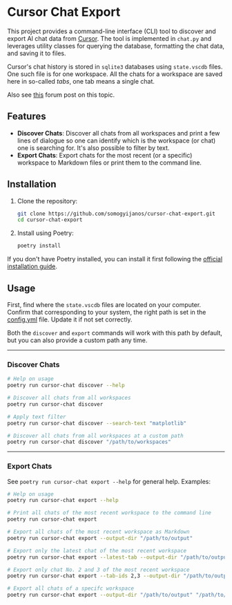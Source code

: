 # Cursor Chat Export

This project provides a command-line interface (CLI) tool to discover and export AI chat data from [Cursor](https://cursor.sh). The tool is implemented in `chat.py` and leverages utility classes for querying the database, formatting the chat data, and saving it to files.

Cursor's chat history is stored in `sqlite3` databases using `state.vscdb` files. One such file is for one workspace. All the chats for a workspace are saved here in so-called *tabs*, one tab means a single chat.

Also see [this](https://forum.cursor.com/t/guide-5-steps-exporting-chats-prompts-from-cursor/2825) forum post on this topic.

## Features

- **Discover Chats**: Discover all chats from all workspaces and print a few lines of dialogue so one can identify which is the workspace (or chat) one is searching for. It's also possible to filter by text.
- **Export Chats**: Export chats for the most recent (or a specific) workspace to Markdown files or print them to the command line.

## Installation

1. Clone the repository:
    ```sh
    git clone https://github.com/somogyijanos/cursor-chat-export.git
    cd cursor-chat-export
    ```

2. Install using Poetry:
    ```sh
    poetry install
    ```

If you don't have Poetry installed, you can install it first following the [official installation guide](https://python-poetry.org/docs/#installation).

## Usage

First, find where the `state.vscdb` files are located on your computer. Confirm that corresponding to your system, the right path is set in the [config.yml](./config.yml) file. Update it if not set correctly.

Both the `discover` and `export` commands will work with this path by default, but you can also provide a custom path any time.

---

### Discover Chats
```sh
# Help on usage
poetry run cursor-chat discover --help

# Discover all chats from all workspaces
poetry run cursor-chat discover

# Apply text filter
poetry run cursor-chat discover --search-text "matplotlib"

# Discover all chats from all workspaces at a custom path
poetry run cursor-chat discover "/path/to/workspaces"
```

---

### Export Chats
See `poetry run cursor-chat export --help` for general help. Examples:
```sh
# Help on usage
poetry run cursor-chat export --help

# Print all chats of the most recent workspace to the command line
poetry run cursor-chat export

# Export all chats of the most recent workspace as Markdown
poetry run cursor-chat export --output-dir "/path/to/output"

# Export only the latest chat of the most recent workspace
poetry run cursor-chat export --latest-tab --output-dir "/path/to/output"

# Export only chat No. 2 and 3 of the most recent workspace
poetry run cursor-chat export --tab-ids 2,3 --output-dir "/path/to/output"

# Export all chats of a specifc workspace
poetry run cursor-chat export --output-dir "/path/to/output" "/path/to/workspaces/workspace-dir/state.vscdb"
```

